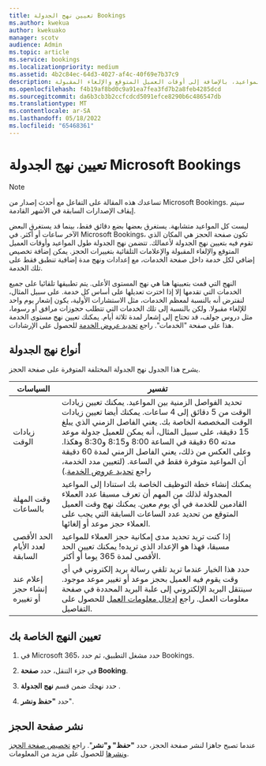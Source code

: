 ```yaml
---
title: تعيين نهج الجدولة Bookings
ms.author: kwekua
author: kwekuako
manager: scotv
audience: Admin
ms.topic: article
ms.service: bookings
ms.localizationpriority: medium
ms.assetid: 4b2c84ec-64d3-4027-af4c-40f69e7b37c9
description: تعرف على كيفية تعيين نهج الجدولة لأعمالك. تتضمن نهج الجدولة طول المواعيد، بالإضافة إلى أوقات العميل المتوقع والإلغاء المقبولة.
ms.openlocfilehash: f4b19af8bd0c9a91ea7fea3fd7b2a8feb4285dcd
ms.sourcegitcommit: da6b3cb3b2ccfcdcd5091efce8290b6c486547db
ms.translationtype: MT
ms.contentlocale: ar-SA
ms.lasthandoff: 05/18/2022
ms.locfileid: "65468361"
---
```

# <a name="set-your-microsoft-bookings-scheduling-policies"></a>تعيين نهج الجدولة Microsoft Bookings

> [!NOTE]
> تساعدك هذه المقالة على التفاعل مع أحدث إصدار من Microsoft Bookings. سيتم إيقاف الإصدارات السابقة في الأشهر القادمة.

ليست كل المواعيد متشابهة. يستغرق بعضها بضع دقائق فقط، بينما قد يستغرق البعض الآخر ساعات أو أكثر. في Microsoft Bookings، تكون صفحة الحجز هي المكان الذي تقوم فيه بتعيين نهج الجدولة لأعمالك. تتضمن نهج الجدولة طول المواعيد وأوقات العميل المتوقع والإلغاء المقبولة والإعلامات التلقائية بتغييرات الحجز. يمكن إضافة تخصيص إضافي لكل خدمة داخل صفحة الخدمات، مع إعدادات ونهج مدة إضافية تنطبق فقط على تلك الخدمة.

النهج التي قمت بتعيينها هنا هي نهج المستوى الأعلى. يتم تطبيقها تلقائيا على جميع الخدمات التي تقدمها إلا إذا اخترت تعديلها على أساس كل خدمة. على سبيل المثال، لنفترض أنه بالنسبة لمعظم الخدمات، مثل الاستشارات الأولية، يكون إشعار يوم واحد للإلغاء مقبولا. ولكن بالنسبة إلى تلك الخدمات التي تتطلب حجوزات مرافق أو رسوما، مثل دروس جولف، قد تحتاج إلى إشعار لمدة ثلاثة أيام. يمكنك تعيين نهج مستوى الخدمة هذا على صفحة "الخدمات". راجع [تحديد عروض الخدمة](define-service-offerings.md) للحصول على الإرشادات.

## <a name="types-of-scheduling-policies"></a>أنواع نهج الجدولة

يشرح هذا الجدول نهج الجدولة المختلفة المتوفرة على صفحة الحجز.

| السياسات | تفسير |
|---|---|
| زيادات الوقت | تحديد الفواصل الزمنية بين المواعيد. يمكنك تعيين زيادات الوقت من 5 دقائق إلى 4 ساعات. يمكنك أيضا تعيين زيادات الوقت المخصصة الخاصة بك. يعني الفاصل الزمني الذي يبلغ 15 دقيقة، على سبيل المثال، أنه يمكن للعميل جدولة موعد مدته 60 دقيقة في الساعة 8:00 و8:15 و8:30 وهكذا. وعلى العكس من ذلك، يعني الفاصل الزمني لمدة 60 دقيقة أن المواعيد متوفرة فقط في الساعة. (لتعيين مدد الخدمة، راجع [تحديد عروض الخدمة](define-service-offerings.md).) |
| وقت المهلة بالساعات | يمكنك إنشاء خطة التوظيف الخاصة بك استنادا إلى المواعيد المجدولة لذلك من المهم أن تعرف مسبقا عدد العملاء القادمين للخدمة في أي يوم معين. يمكنك نهج وقت العميل المتوقع من تحديد عدد الساعات السابقة التي يجب على العملاء حجز موعد أو إلغائها. |
| الحد الأقصى لعدد الأيام السابقة | إذا كنت تريد تحديد مدى إمكانية حجز العملاء للمواعيد مسبقا، فهذا هو الإعداد الذي تريده! يمكنك تعيين الحد الأقصى لمدة 365 يوما أو أكثر. |
| إعلام عند إنشاء حجز أو تغييره | حدد هذا الخيار عندما تريد تلقي رسالة بريد إلكتروني في أي وقت يقوم فيه العميل بحجز موعد أو تغيير موعد موجود. سينتقل البريد الإلكتروني إلى علبة البريد المحددة في صفحة معلومات العمل. راجع [إدخال معلومات العمل](enter-business-information.md) للحصول على التفاصيل. |

## <a name="set-your-policies"></a>تعيين النهج الخاصة بك

1. في Microsoft 365، حدد مشغل التطبيق، ثم حدد Bookings.

1. في جزء التنقل، حدد **صفحة Booking**.

1. حدد نهجك ضمن قسم **نهج الجدولة** .

1. حدد **"حفظ ونشر**".

## <a name="publish-the-booking-page"></a>نشر صفحة الحجز

عندما تصبح جاهزا لنشر صفحة الحجز، حدد **"حفظ" و"نشر**". راجع [تخصيص صفحة الحجز ونشرها](customize-booking-page.md) للحصول على مزيد من المعلومات.
